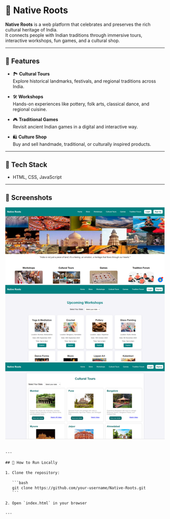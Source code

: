 # 🌿 Native Roots

**Native Roots** is a web platform that celebrates and preserves the rich cultural heritage of India.  
It connects people with Indian traditions through immersive tours, interactive workshops, fun games, and a cultural shop.

---

## 🚀 Features

- 🏞️ **Cultural Tours**  
  Explore historical landmarks, festivals, and regional traditions across India.

- 🛠️ **Workshops**  
  Hands-on experiences like pottery, folk arts, classical dance, and regional cuisine.

- 🎮 **Traditional Games**  
  Revisit ancient Indian games in a digital and interactive way.

- 🛍️ **Culture Shop**  
  Buy and sell handmade, traditional, or culturally inspired products.

---

## 📂 Tech Stack

- HTML, CSS, JavaScript  
---

## 📸 Screenshots

![Homepage Screenshot](images/home.png)
![Tour Page](images/workshops.png)
![Shop Section](images/culturaltours.png)


````

---

## 🔧 How to Run Locally

1. Clone the repository:

   ```bash
   git clone https://github.com/your-username/Native-Roots.git
   ```

2. Open `index.html` in your browser

---


